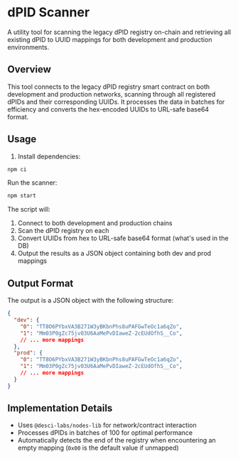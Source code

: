 # dPID Scanner

A utility tool for scanning the legacy dPID registry on-chain and retrieving all existing dPID to UUID mappings for both development and production environments.

## Overview

This tool connects to the legacy dPID registry smart contract on both development and production networks, scanning through all registered dPIDs and their corresponding UUIDs. It processes the data in batches for efficiency and converts the hex-encoded UUIDs to URL-safe base64 format.

## Usage

1. Install dependencies:
```bash
npm ci
```

Run the scanner:

```bash
npm start
```

The script will:
1. Connect to both development and production chains
2. Scan the dPID registry on each
3. Convert UUIDs from hex to URL-safe base64 format (what's used in the DB)
4. Output the results as a JSON object containing both dev and prod mappings

## Output Format

The output is a JSON object with the following structure:

```json
{
  "dev": {
    "0": "TT8O6PYbxVA3B271W3yBKbnPhs8uPAFGwTeOc1a6qZo",
    "1": "Mm03P0gZc75jv03U6AaMePvDIaweZ-2cEUdOfhS__Co",
    // ... more mappings
  },
  "prod": {
    "0": "TT8O6PYbxVA3B271W3yBKbnPhs8uPAFGwTeOc1a6qZo",
    "1": "Mm03P0gZc75jv03U6AaMePvDIaweZ-2cEUdOfhS__Co",
    // ... more mappings
  }
}
```

## Implementation Details

- Uses `@desci-labs/nodes-lib` for network/contract interaction
- Processes dPIDs in batches of 100 for optimal performance
- Automatically detects the end of the registry when encountering an empty mapping (`0x00` is the default value if unmapped)
